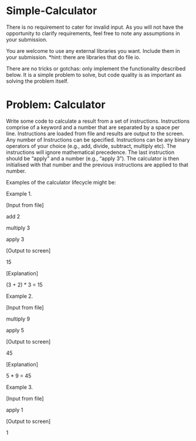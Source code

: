 Simple-Calculator
=================

There is no requirement to cater for invalid input. As you will not have the opportunity to clarify requirements, feel free to note any assumptions in your submission.

You are welcome to use any external libraries you want. Include them in your submission. *hint: there are libraries that do file io.

There are no tricks or gotchas: only implement the functionality described below. It is a simple problem to solve, but code quality is as important as solving the problem itself.

Problem: Calculator
===================

Write some code to calculate a result from a set of instructions. Instructions comprise of a keyword and a number that are separated by a space per line. Instructions are loaded from file and results are output to the screen. Any number of Instructions can be specified. Instructions can be any binary operators of your choice (e.g., add, divide, subtract, multiply etc). The instructions will ignore mathematical precedence. The last instruction should be “apply” and a number (e.g., “apply 3”). The calculator is then initialised with that number and the previous instructions are applied to that number.

Examples of the calculator lifecycle might be:

Example 1.

 [Input from file]

add 2

multiply 3

apply 3

[Output to screen]

15

[Explanation]

(3 + 2) * 3 = 15

Example 2.

[Input from file]

multiply 9

apply 5

 [Output to screen]

45

[Explanation]

5 * 9 = 45

Example 3.

[Input from file]

apply 1

 [Output to screen]

1

